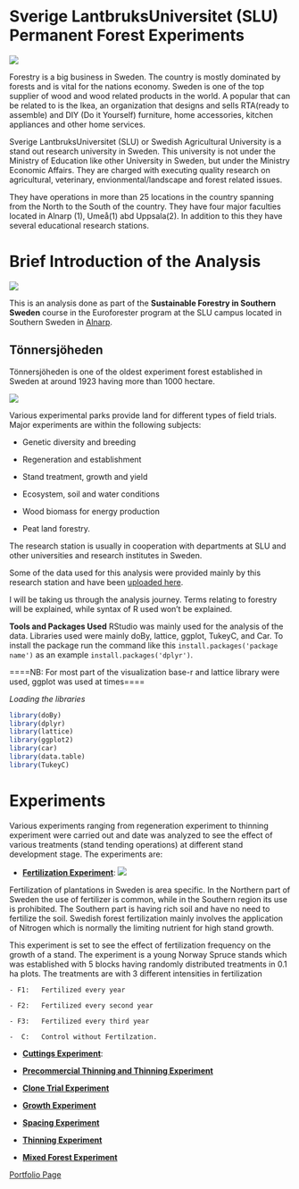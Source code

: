 # Sverige LantbruksUniversitet (SLU) Permanent Forest Experiments

![](https://i0.wp.com/odlandestadsbasarer.se/wp-content/uploads/2017/09/SLU-2.jpg?ssl=1)

Forestry is a big business in Sweden. The country is mostly dominated by
forests and is vital for the nations economy. Sweden is one of the top
supplier of wood and wood related products in the world. A popular that
can be related to is the Ikea, an organization that designs and sells
RTA(ready to assemble) and DIY (Do it Yourself) furniture, home
accessories, kitchen appliances and other home services.

Sverige LantbruksUniversitet (SLU) or Swedish Agricultural University is
a stand out research university in Sweden. This university is not under
the Ministry of Education like other University in Sweden, but under the
Ministry Economic Affairs. They are charged with executing quality
research on agricultural, veterinary, envionmental/landscape and forest
related issues.

They have operations in more than 25 locations in the country spanning
from the North to the South of the country. They have four major
faculties located in Alnarp (1), Umeå(1) abd Uppsala(2). In addition to
this they have several educational research stations.

# Brief Introduction of the Analysis

![](http://www.chemical-ecology.net/alg56b.gif)

This is an analysis done as part of the **Sustainable Forestry in
Southern Sweden** course in the Euroforester program at the SLU campus
located in Southern Sweden in
[Alnarp](https://www.slu.se/en/departments/southern-swedish-forest-research-centre/).

## Tönnersjöheden

Tönnersjöheden is one of the oldest experiment forest established in
Sweden at around 1923 having more than 1000 hectare.<br>

![](https://student.slu.se/globalassets/ew/org/inst/ssv/fras/phd-kurs-t-heden-nov-18/t4-i-hosttsolen.jpg)

Various experimental parks provide land for different types of field
trials. Major experiments are within the following subjects:

-   Genetic diversity and breeding

-   Regeneration and establishment

-   Stand treatment, growth and yield

-   Ecosystem, soil and water conditions

-   Wood biomass for energy production

-   Peat land forestry.

The research station is usually in cooperation with departments at SLU
and other universities and research institutes in Sweden.

Some of the data used for this analysis were provided mainly by this
research station and have been [uploaded
here](https://github.com/xrander/SLU-Plantation-Experimentation/tree/master/Data).

I will be taking us through the analysis journey. Terms relating to
forestry will be explained, while syntax of R used won’t be explained.

**Tools and Packages Used** RStudio was mainly used for the analysis of
the data. Libraries used were mainly doBy, lattice, ggplot, TukeyC, and
Car. To install the package run the command like this
`install.packages('package name')` as an example
`install.packages('dplyr')`.

====NB: For most part of the visualization base-r and lattice library
were used, ggplot was used at times====

*Loading the libraries*

``` r
library(doBy)
library(dplyr)
library(lattice)
library(ggplot2)
library(car)
library(data.table)
library(TukeyC)
```

# Experiments

Various experiments ranging from regeneration experiment to thinning
experiment were carried out and date was analyzed to see the effect of
various treatments (stand tending operations) at different stand
development stage. The experiments are:

-   **[Fertilization Experiment](fertilizer.md)**:
    ![](https://www.mdpi.com/forests/forests-12-00298/article_deploy/html/images/forests-12-00298-g001.png)

Fertilization of plantations in Sweden is area specific. In the Northern
part of Sweden the use of fertilizer is common, while in the Southern
region its use is prohibited. The Southern part is having rich soil and
have no need to fertilize the soil. Swedish forest fertilization mainly
involves the application of Nitrogen which is normally the limiting
nutrient for high stand growth.

This experiment is set to see the effect of fertilization frequency on
the growth of a stand. The experiment is a young Norway Spruce stands
which was established with 5 blocks having randomly distributed
treatments in 0.1 ha plots. The treatments are with 3 different
intensities in fertilization

    - F1:   Fertilized every year

    - F2:   Fertilized every second year

    - F3:   Fertilized every third year

    -  C:   Control without Fertilzation.

-   **[Cuttings Experiment](cuttings.md)**:

-   **[Precommercial Thinning and Thinning Experiment](pct.md)**

-   **[Clone Trial Experiment](clone.md)**

-   **[Growth Experiment](growth_experiment.md)**

-   **[Spacing Experiment](spacing_experiment.md)**

-   **[Thinning Experiment](Thinning_experiment.md)**

-   **[Mixed Forest Experiment](mixed_forest.md)**

[Portfolio Page](https://xrander.github.io)
